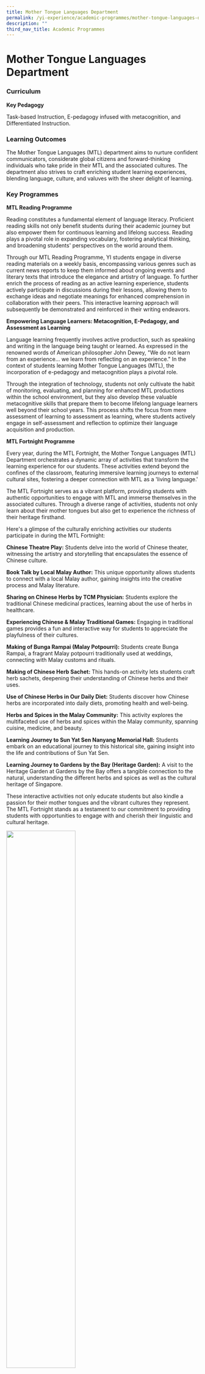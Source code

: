 ```yaml
---
title: Mother Tongue Languages Department
permalink: /yi-experience/academic-programmes/mother-tongue-languages-department/
description: ""
third_nav_title: Academic Programmes
---
```

# **Mother Tongue Languages Department**

### Curriculum

**Key Pedagogy**

Task-based Instruction, E-pedagogy infused with metacognition, and Differentiated Instruction.

### Learning Outcomes

The Mother Tongue Languages (MTL) department aims to nurture confident communicators, considerate global citizens and forward-thinking individuals who take pride in their MTL and the associated cultures. The department also strives to craft enriching student learning experiences, blending language, culture, and valuves with the sheer delight of learning.

### Key Programmes

**MTL Reading Programme**

Reading constitutes a fundamental element of language literacy. Proficient reading skills not only benefit students during their academic journey but also empower them for continuous learning and lifelong success. Reading plays a pivotal role in expanding vocabulary, fostering analytical thinking, and broadening students' perspectives on the world around them.

Through our MTL Reading Programme, YI students engage in diverse reading materials on a weekly basis, encompassing various genres such as current news reports to keep them informed about ongoing events and literary texts that introduce the elegance and artistry of language. To further enrich the process of reading as an active learning experience, students actively participate in discussions during their lessons, allowing them to exchange ideas and negotiate meanings for enhanced comprehension in collaboration with their peers. This interactive learning approach will subsequently be demonstrated and reinforced in their writing endeavors.

**Empowering Language Learners: Metacognition, E-Pedagogy, and Assessment as Learning**

Language learning frequently involves active production, such as speaking and writing in the language being taught or learned. As expressed in the renowned words of American philosopher John Dewey, "We do not learn from an experience... we learn from reflecting on an experience." In the context of students learning Mother Tongue Languages (MTL), the incorporation of e-pedagogy and metacognition plays a pivotal role.

Through the integration of technology, students not only cultivate the habit of monitoring, evaluating, and planning for enhanced MTL productions within the school environment, but they also develop these valuable metacognitive skills that prepare them to become lifelong language learners well beyond their school years. This process shifts the focus from mere assessment of learning to assessment as learning, where students actively engage in self-assessment and reflection to optimize their language acquisition and production.

**MTL Fortnight Programme**

Every year, during the MTL Fortnight, the Mother Tongue Languages (MTL) Department orchestrates a dynamic array of activities that transform the learning experience for our students. These activities extend beyond the confines of the classroom, featuring immersive learning journeys to external cultural sites, fostering a deeper connection with MTL as a 'living language.'

The MTL Fortnight serves as a vibrant platform, providing students with authentic opportunities to engage with MTL and immerse themselves in the associated cultures. Through a diverse range of activities, students not only learn about their mother tongues but also get to experience the richness of their heritage firsthand.

Here's a glimpse of the culturally enriching activities our students participate in during the MTL Fortnight:

**Chinese Theatre Play:** Students delve into the world of Chinese theater, witnessing the artistry and storytelling that encapsulates the essence of Chinese culture.

**Book Talk by Local Malay Author:** This unique opportunity allows students to connect with a local Malay author, gaining insights into the creative process and Malay literature.

**Sharing on Chinese Herbs by TCM Physician:** Students explore the traditional Chinese medicinal practices, learning about the use of herbs in healthcare.

**Experiencing Chinese &amp; Malay Traditional Games:** Engaging in traditional games provides a fun and interactive way for students to appreciate the playfulness of their cultures.

**Making of Bunga Rampai (Malay Potpourri):** Students create Bunga Rampai, a fragrant Malay potpourri traditionally used at weddings, connecting with Malay customs and rituals.

**Making of Chinese Herb Sachet:** This hands-on activity lets students craft herb sachets, deepening their understanding of Chinese herbs and their uses.

**Use of Chinese Herbs in Our Daily Diet:** Students discover how Chinese herbs are incorporated into daily diets, promoting health and well-being.

**Herbs and Spices in the Malay Community:** This activity explores the multifaceted use of herbs and spices within the Malay community, spanning cuisine, medicine, and beauty.

**Learning Journey to Sun Yat Sen Nanyang Memorial Hall:** Students embark on an educational journey to this historical site, gaining insight into the life and contributions of Sun Yat Sen.

**Learning Journey to Gardens by the Bay (Heritage Garden):** A visit to the Heritage Garden at Gardens by the Bay offers a tangible connection to the natural, understanding the different herbs and spices as well as the cultural heritage of Singapore.

These interactive activities not only educate students but also kindle a passion for their mother tongues and the vibrant cultures they represent. The MTL Fortnight stands as a testament to our commitment to providing students with opportunities to engage with and cherish their linguistic and cultural heritage.

<img style="width:60%" src="/images/mtl%20cl1.jpg">
<img style="width:60%" src="/images/mtl%20cl2.JPG">
<img style="width:70%" src="/images/mtl%20cl3.jpg">
<img style="width:70%" src="/images/mtl%20ml1.jpg">
<img style="width:70%" src="/images/mtl%20ml2.jpg">
<img style="width:70%" src="/images/mtl%20ml3.jpeg">
<img style="width:50%" src="/images/mtl%20ml4.jpeg">

**Mid-Autumn Festival Celebration**

Our Mid-Autumn Festival celebration is a momentous event where our school community comes together to foster cultural awareness and understanding. We hold this celebration with the primary goals of instilling the values of family reunion and harmony and strengthening our bond as One YI Family. The festivities encompass a variety of engaging activities, such as a photo booth for capturing memories, lantern riddles to stimulate our minds, student-led tea appreciation sessions, delightful mooncake tasting, and captivating performances featuring our talented students, including the Chinese orchestra and wushu demonstrations. Through these activities, we not only celebrate this cherished cultural tradition but also deepen our connections and reinforce our unity as a school community.

![](/images/midautumn.jpg)